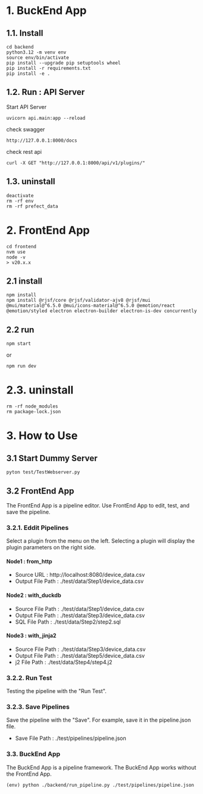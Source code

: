 # 1. BuckEnd App
## 1.1. Install
```
cd backend
python3.12 -m venv env
source env/bin/activate
pip install --upgrade pip setuptools wheel
pip install -r requirements.txt
pip install -e .
```

## 1.2. Run : API Server
Start API Server
```
uvicorn api.main:app --reload
```

check swagger
```
http://127.0.0.1:8000/docs
```

check rest api
```
curl -X GET "http://127.0.0.1:8000/api/v1/plugins/"
```

## 1.3. uninstall
```
deactivate
rm -rf env
rm -rf prefect_data
```


# 2. FrontEnd App
```
cd frontend
nvm use
node -v
> v20.x.x
```

## 2.1 install
```
npm install
npm install @rjsf/core @rjsf/validator-ajv8 @rjsf/mui @mui/material@^6.5.0 @mui/icons-material@^6.5.0 @emotion/react @emotion/styled electron electron-builder electron-is-dev concurrently
```

## 2.2 run
```
npm start
```
or
```
npm run dev
```


# 2.3. uninstall
```
rm -rf node_modules
rm package-lock.json
```

# 3. How to Use
## 3.1 Start Dummy Server
```
pyton test/TestWebserver.py
```

## 3.2 FrontEnd App
The FrontEnd App is a pipeline editor.
Use FrontEnd App to edit, test, and save the pipeline.

### 3.2.1. Eddit Pipelines
Select a plugin from the menu on the left.
Selecting a plugin will display the plugin parameters on the right side.

#### Node1 : from_http
* Source URL        : http://localhost:8080/device_data.csv
* Output File Path  : ./test/data/Step1/device_data.csv

#### Node2 : with_duckdb
* Source File Path  : ./test/data/Step1/device_data.csv
* Output File Path  : ./test/data/Step3/device_data.csv
* SQL    File Path  : ./test/data/Step2/step2.sql

#### Node3 : with_jinja2
* Source File Path : ./test/data/Step3/device_data.csv
* Output File Path : ./test/data/Step5/device_data.csv
* j2     File Path : ./test/data/Step4/step4.j2

### 3.2.2. Run Test
Testing the pipeline with the "Run Test".

### 3.2.3. Save Pipelines
Save the pipeline with the "Save".
For example, save it in the pipeline.json file.
* Save File Path   : ./test/pipelines/pipeline.json

### 3.3. BuckEnd App
The BuckEnd App is a pipeline framework.
The BuckEnd App works without the FrontEnd App.

```
(env) python ./backend/run_pipeline.py ./test/pipelines/pipeline.json
```
